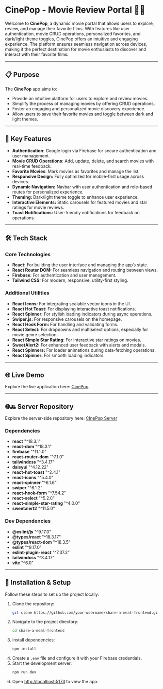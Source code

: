 # CinePop - Movie Review Portal 🎥🍿

Welcome to **CinePop**, a dynamic movie portal that allows users to explore, review, and manage their favorite films. With features like user authentication, movie CRUD operations, personalized favorites, and dark/light theme toggles, CinePop offers an intuitive and engaging experience. The platform ensures seamless navigation across devices, making it the perfect destination for movie enthusiasts to discover and interact with their favorite films.

---

## 📋 Purpose

The **CinePop** app aims to:

- Provide an intuitive platform for users to explore and review movies.
- Simplify the process of managing movies by offering CRUD operations.
- Foster an engaging and personalized movie discovery experience.
- Allow users to save their favorite movies and toggle between dark and light themes.

---

## 🔑 Key Features

- **Authentication:** Google login via Firebase for secure authentication and user management.
- **Movie CRUD Operations:** Add, update, delete, and search movies with real-time feedback.
- **Favorite Movies:** Mark movies as favorites and manage the list.
- **Responsive Design:** Fully optimized for mobile-first usage across devices.
- **Dynamic Navigation:** Navbar with user authentication and role-based routes for personalized experience.
- **Theming:** Dark/light theme toggle to enhance user experience.
- **Interactive Elements:** Static carousels for featured movies and star ratings for movie reviews.
- **Toast Notifications:** User-friendly notifications for feedback on operations.

---

## 🛠️ Tech Stack

### Core Technologies

- **React:** For building the user interface and managing the app’s state.
- **React Router DOM:** For seamless navigation and routing between views.
- **Firebase:** For authentication and user management.
- **Tailwind CSS:** For modern, responsive, utility-first styling.


### Additional Utilities

- **React Icons:** For integrating scalable vector icons in the UI.
- **React Hot Toast:** For displaying interactive toast notifications.
- **React Spinner:** For stylish loading indicators during async operations.
- **Swiper.js:** For responsive carousels on the homepage.
- **React Hook Form:** For handling and validating forms.
- **React Select:** For dropdowns and multiselect options, especially for movie genre selection.
- **React Simple Star Rating:** For interactive star ratings on movies.
- **SweetAlert2:** For enhanced user feedback with alerts and modals.
- **React Spinners:** For loader animations during data-fetching operations.
- **React Spinner:** For smooth loading indicators.

---

## 🌐 Live Demo

Explore the live application here: [CinePop](https://cinepop.surge.sh/)

---

## 🌐🔙 Server Repository

Explore the server-side repository here: [CinePop Server](https://cine-popcorn-server.vercel.app/)

### Dependencies

- **react** "^18.3.1"
- **react-dom** "^18.3.1"
- **firebase** "^11.1.0"
- **react-router-dom** "^7.1.0"
- **tailwindcss** "^3.4.17"
- **daisyui** "^4.12.22"
- **react-hot-toast** "^2.4.1"
- **react-icons** "^5.4.0"
- **react-spinner** "^6.1.6"
- **swiper** "^8.1.2"
- **react-hook-form** "^7.54.2"
- **react-select** "^5.2.0"
- **react-simple-star-rating** "^4.0.0"
- **sweetalert2** "^11.5.0"

### Dev Dependencies

- **@eslint/js** "^9.17.0"
- **@types/react** "^18.3.17"
- **@types/react-dom** "^18.3.5"
- **eslint** "^9.17.0"
- **eslint-plugin-react** "^7.37.2"
- **tailwindcss** "^3.4.17"
- **vite** "^6.0"

---

## 🚀 Installation & Setup

Follow these steps to set up the project locally:

1. Clone the repository:
   ```bash
   git clone https://github.com/your-username/share-a-meal-frontend.git
   ```
2. Navigate to the project directory:
   ```bash
   cd share-a-meal-frontend
   ```
3. Install dependencies:
   ```bash
   npm install
   ```
4. Create a `.env` file and configure it with your Firebase credentials.
5. Start the development server:
   ```bash
   npm run dev
   ```
6. Open [http://localhost:5173](http://localhost:5173) to view the app.
